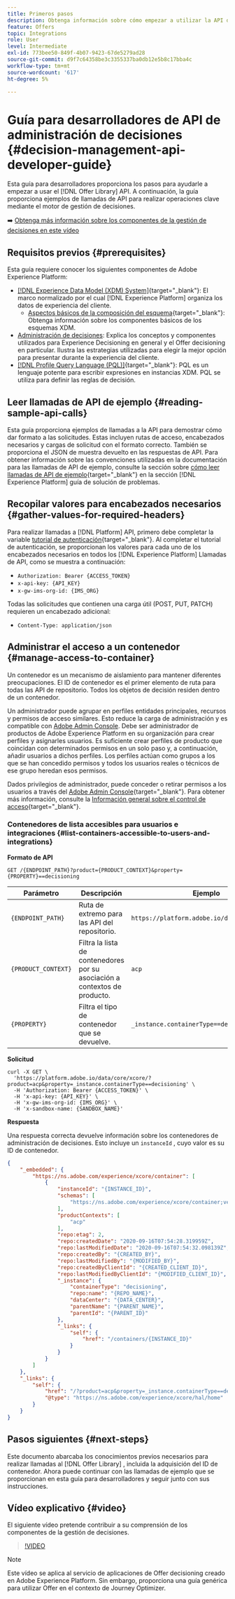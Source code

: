 ```yaml
---
title: Primeros pasos
description: Obtenga información sobre cómo empezar a utilizar la API de biblioteca de ofertas para realizar operaciones clave mediante el motor de gestión de decisiones.
feature: Offers
topic: Integrations
role: User
level: Intermediate
exl-id: 773bee50-849f-4b07-9423-67de5279ad28
source-git-commit: d9f7c64358be3c3355337ba0db12e5b8c17bba4c
workflow-type: tm+mt
source-wordcount: '617'
ht-degree: 5%

---
```


# Guía para desarrolladores de API de administración de decisiones {#decision-management-api-developer-guide}

Esta guía para desarrolladores proporciona los pasos para ayudarle a empezar a usar el [!DNL Offer Library] API. A continuación, la guía proporciona ejemplos de llamadas de API para realizar operaciones clave mediante el motor de gestión de decisiones.

➡️ [Obtenga más información sobre los componentes de la gestión de decisiones en este vídeo](#video)

## Requisitos previos {#prerequisites}

Esta guía requiere conocer los siguientes componentes de Adobe Experience Platform:

* [[!DNL Experience Data Model (XDM) System]](https://experienceleague.adobe.com/docs/experience-platform/xdm/home.html?lang=es){target=&quot;_blank&quot;}: El marco normalizado por el cual [!DNL Experience Platform] organiza los datos de experiencia del cliente.
   * [Aspectos básicos de la composición del esquema](https://experienceleague.adobe.com/docs/experience-platform/xdm/schema/composition.html?lang=es){target=&quot;_blank&quot;}: Obtenga información sobre los componentes básicos de los esquemas XDM.
* [Administración de decisiones](../../../using/offers/get-started/starting-offer-decisioning.md): Explica los conceptos y componentes utilizados para Experience Decisioning en general y el Offer decisioning en particular. Ilustra las estrategias utilizadas para elegir la mejor opción para presentar durante la experiencia del cliente.
* [[!DNL Profile Query Language (PQL)]](https://experienceleague.adobe.com/docs/experience-platform/segmentation/pql/overview.html){target=&quot;_blank&quot;}: PQL es un lenguaje potente para escribir expresiones en instancias XDM. PQL se utiliza para definir las reglas de decisión.

## Leer llamadas de API de ejemplo {#reading-sample-api-calls}

Esta guía proporciona ejemplos de llamadas a la API para demostrar cómo dar formato a las solicitudes. Estas incluyen rutas de acceso, encabezados necesarios y cargas de solicitud con el formato correcto. También se proporciona el JSON de muestra devuelto en las respuestas de API. Para obtener información sobre las convenciones utilizadas en la documentación para las llamadas de API de ejemplo, consulte la sección sobre [cómo leer llamadas de API de ejemplo](https://experienceleague.adobe.com/docs/experience-platform/landing/troubleshooting.html#how-do-i-format-an-api-request){target=&quot;_blank&quot;} en la sección [!DNL Experience Platform] guía de solución de problemas.

## Recopilar valores para encabezados necesarios {#gather-values-for-required-headers}

Para realizar llamadas a [!DNL Platform] API, primero debe completar la variable [tutorial de autenticación](https://experienceleague.adobe.com/docs/experience-platform/landing/platform-apis/api-authentication.html){target=&quot;_blank&quot;}. Al completar el tutorial de autenticación, se proporcionan los valores para cada uno de los encabezados necesarios en todos los [!DNL Experience Platform] Llamadas de API, como se muestra a continuación:

* `Authorization: Bearer {ACCESS_TOKEN}`
* `x-api-key: {API_KEY}`
* `x-gw-ims-org-id: {IMS_ORG}`

Todas las solicitudes que contienen una carga útil (POST, PUT, PATCH) requieren un encabezado adicional:

* `Content-Type: application/json`

## Administrar el acceso a un contenedor {#manage-access-to-container}

Un contenedor es un mecanismo de aislamiento para mantener diferentes preocupaciones. El ID de contenedor es el primer elemento de ruta para todas las API de repositorio. Todos los objetos de decisión residen dentro de un contenedor.

Un administrador puede agrupar en perfiles entidades principales, recursos y permisos de acceso similares. Esto reduce la carga de administración y es compatible con [Adobe Admin Console](https://adminconsole.adobe.com/). Debe ser administrador de productos de Adobe Experience Platform en su organización para crear perfiles y asignarles usuarios. Es suficiente crear perfiles de producto que coincidan con determinados permisos en un solo paso y, a continuación, añadir usuarios a dichos perfiles. Los perfiles actúan como grupos a los que se han concedido permisos y todos los usuarios reales o técnicos de ese grupo heredan esos permisos.

Dados privilegios de administrador, puede conceder o retirar permisos a los usuarios a través del [Adobe Admin Console](https://adminconsole.adobe.com/){target=&quot;_blank&quot;}. Para obtener más información, consulte la [Información general sobre el control de acceso](https://experienceleague.adobe.com/docs/experience-platform/access-control/home.html?lang=es){target=&quot;_blank&quot;}.

### Contenedores de lista accesibles para usuarios e integraciones {#list-containers-accessible-to-users-and-integrations}

**Formato de API**

```http
GET /{ENDPOINT_PATH}?product={PRODUCT_CONTEXT}&property={PROPERTY}==decisioning
```

| Parámetro | Descripción | Ejemplo |
| --------- | ----------- | ------- |
| `{ENDPOINT_PATH}` | Ruta de extremo para las API del repositorio. | `https://platform.adobe.io/data/core/xcore/` |
| `{PRODUCT_CONTEXT}` | Filtra la lista de contenedores por su asociación a contextos de producto. | `acp` |
| `{PROPERTY}` | Filtra el tipo de contenedor que se devuelve. | `_instance.containerType==decisioning` |

**Solicitud**

```shell
curl -X GET \
  'https://platform.adobe.io/data/core/xcore/?product=acp&property=_instance.containerType==decisioning' \
  -H 'Authorization: Bearer {ACCESS_TOKEN}' \
  -H 'x-api-key: {API_KEY}' \
  -H 'x-gw-ims-org-id: {IMS_ORG}' \
  -H 'x-sandbox-name: {SANDBOX_NAME}'
```

**Respuesta**

Una respuesta correcta devuelve información sobre los contenedores de administración de decisiones. Esto incluye un `instanceId` , cuyo valor es su ID de contenedor.

```json
{
    "_embedded": {
        "https://ns.adobe.com/experience/xcore/container": [
            {
                "instanceId": "{INSTANCE_ID}",
                "schemas": [
                    "https://ns.adobe.com/experience/xcore/container;version=0.5"
                ],
                "productContexts": [
                    "acp"
                ],
                "repo:etag": 2,
                "repo:createdDate": "2020-09-16T07:54:28.319959Z",
                "repo:lastModifiedDate": "2020-09-16T07:54:32.098139Z",
                "repo:createdBy": "{CREATED_BY}",
                "repo:lastModifiedBy": "{MODIFIED_BY}",
                "repo:createdByClientId": "{CREATED_CLIENT_ID}",
                "repo:lastModifiedByClientId": "{MODIFIED_CLIENT_ID}",
                "_instance": {
                    "containerType": "decisioning",
                    "repo:name": "{REPO_NAME}",
                    "dataCenter": "{DATA_CENTER}",
                    "parentName": "{PARENT_NAME}",
                    "parentId": "{PARENT_ID}"
                },
                "_links": {
                    "self": {
                        "href": "/containers/{INSTANCE_ID}"
                    }
                }
            }
        ]
    },
    "_links": {
        "self": {
            "href": "/?product=acp&property=_instance.containerType==decisioning",
            "@type": "https://ns.adobe.com/experience/xcore/hal/home"
        }
    }
}
```

## Pasos siguientes {#next-steps}

Este documento abarcaba los conocimientos previos necesarios para realizar llamadas al [!DNL Offer Library] , incluida la adquisición del ID de contenedor. Ahora puede continuar con las llamadas de ejemplo que se proporcionan en esta guía para desarrolladores y seguir junto con sus instrucciones.

## Vídeo explicativo {#video}

El siguiente vídeo pretende contribuir a su comprensión de los componentes de la gestión de decisiones.

>[!VIDEO](https://video.tv.adobe.com/v/329919?quality=12)

>[!NOTE]
>
>Este vídeo se aplica al servicio de aplicaciones de Offer decisioning creado en Adobe Experience Platform. Sin embargo, proporciona una guía genérica para utilizar Offer en el contexto de Journey Optimizer.
